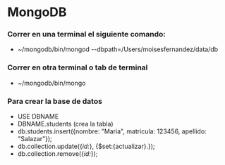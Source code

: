 # MongoDB
### Correr en una terminal el siguiente comando:
* ~/mongodb/bin/mongod --dbpath=/Users/moisesfernandez/data/db
### Correr en otra terminal o tab de terminal
* ~/mongodb/bin/mongo
### Para crear la base de datos
* USE DBNAME
* DBNAME.students (crea la tabla)
* db.students.insert({nombre: "Maria", matricula: 123456, apellido: "Salazar"});
* db.collection.update({_id:_}, {$set:{actualizar}.});
* db.collection.remove({_id:_});